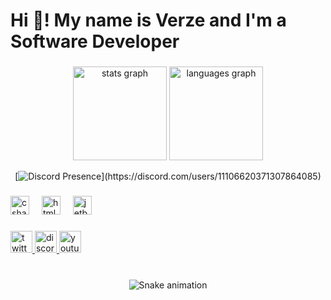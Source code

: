 <h1 align="left">Hi 👋! My name is Verze and I'm a Software Developer</h1>

###

<div align="center">
  <img src="https://github-readme-stats.vercel.app/api?username=VerzeHxD&hide_title=true&hide_rank=false&show_icons=true&include_all_commits=true&count_private=true&disable_animations=true&theme=codeSTACKr&locale=en&hide_border=false" height="150" alt="stats graph"  />
  <img src="https://github-readme-stats.vercel.app/api/top-langs?username=VerzeHxD&locale=en&hide_title=false&layout=compact&card_width=320&langs_count=5&theme=codeSTACKr&hide_border=false" height="150" alt="languages graph"  />
</div>

</div>

<div align="center" width="50">

[![Discord Presence](https://lanyard.cnrad.dev/api/1106620371307864085?theme=dark&bg=10141c&animated=false&hideDiscrim=true&borderRadius=30px&idleMessage=Probably%20doing%20something%20else...)](https://discord.com/users/11106620371307864085)

<div align="center" width="50">

###

<div align="left">
  <img src="https://cdn.jsdelivr.net/gh/devicons/devicon/icons/csharp/csharp-original.svg" height="30" alt="csharp logo"  />
  <img width="12" />
  <img src="https://cdn.jsdelivr.net/gh/devicons/devicon/icons/html5/html5-original.svg" height="30" alt="html5 logo"  />
  <img width="12" />
  <img src="https://cdn.jsdelivr.net/gh/devicons/devicon/icons/jetbrains/jetbrains-original.svg" height="30" alt="jetbrains logo"  />
</div>

###

<div align="left">
  <a href="https://twitter.com/VerzeHxD" target="_blank">
    <img src="https://img.shields.io/static/v1?message=Twitter&logo=twitter&label=&color=1DA1F2&logoColor=white&labelColor=&style=for-the-badge" height="35" alt="twitter logo"  />
  </a>
  <a href="https://discord.com/users/1106620371307864085" target="_blank">
    <img src="https://img.shields.io/static/v1?message=Discord&logo=discord&label=&color=7289DA&logoColor=white&labelColor=&style=for-the-badge" height="35" alt="discord logo"  />
  </a>
  <a href="https://www.youtube.com/channel/UCZGl2oIOJpYQfKE-XPBk8Iw" target="_blank">
    <img src="https://img.shields.io/static/v1?message=Youtube&logo=youtube&label=&color=FF0000&logoColor=white&labelColor=&style=for-the-badge" height="35" alt="youtube logo"  />
  </a>
</div>

###

<br clear="both">

<img src="https://github.com/maurodesouza/profile-readme-generator/raw/main/public/assets/snake.svg" alt="Snake animation" />

###
